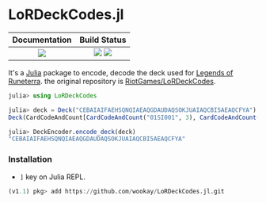# LoRDeckCodes.jl

|  **Documentation**                        |  **Build Status**                                                  |
|:-----------------------------------------:|:------------------------------------------------------------------:|
|  [![][docs-latest-img]][docs-latest-url]  |  [![][actions-img]][actions-url]  [![][codecov-img]][codecov-url]  |

It's a [Julia](https://julialang.org/) package to encode, decode the deck used for [Legends of Runeterra](https://playruneterra.com).
the original repository is [RiotGames/LoRDeckCodes](https://github.com/RiotGames/LoRDeckCodes).

```julia
julia> using LoRDeckCodes

julia> deck = Deck("CEBAIAIFAEHSQNQIAEAQGDAUDAQSOKJUAIAQCBI5AEAQCFYA")
Deck(CardCodeAndCount[CardCodeAndCount("01SI001", 3), CardCodeAndCount("01SI015", 3), CardCodeAndCount("01SI040", 3), CardCodeAndCount("01SI054", 3), CardCodeAndCount("01FR003", 3), CardCodeAndCount("01FR012", 3), CardCodeAndCount("01FR020", 3), CardCodeAndCount("01FR024", 3), CardCodeAndCount("01FR033", 3), CardCodeAndCount("01FR039", 3), CardCodeAndCount("01FR041", 3), CardCodeAndCount("01FR052", 3), CardCodeAndCount("01SI029", 2), CardCodeAndCount("01FR023", 2)], 0x01)

julia> DeckEncoder.encode_deck(deck)
"CEBAIAIFAEHSQNQIAEAQGDAUDAQSOKJUAIAQCBI5AEAQCFYA"
```

### Installation
 * `]` key on Julia REPL.
```julia
(v1.1) pkg> add https://github.com/wookay/LoRDeckCodes.jl.git
```


[docs-latest-img]: https://img.shields.io/badge/docs-latest-blue.svg
[docs-latest-url]: https://wookay.github.io/docs/LoRDeckCodes.jl/

[actions-img]: https://github.com/wookay/LoRDeckCodes.jl/workflows/CI/badge.svg
[actions-url]: https://github.com/wookay/LoRDeckCodes.jl/actions

[codecov-img]: https://codecov.io/gh/wookay/LoRDeckCodes.jl/branch/master/graph/badge.svg
[codecov-url]: https://codecov.io/gh/wookay/LoRDeckCodes.jl/branch/master
